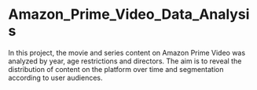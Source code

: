 # Amazon_Prime_Video_Data_Analysis
 In this project, the movie and series content on Amazon Prime Video was analyzed by year, age restrictions and directors. The aim is to reveal the distribution of content on the platform over time and segmentation according to user audiences.

